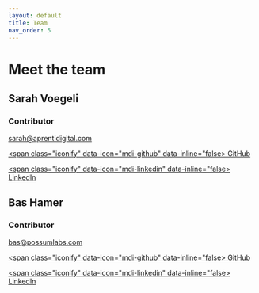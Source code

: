 ```yaml
---
layout: default
title: Team
nav_order: 5
---
```

# Meet the team

## Sarah Voegeli
### Contributor
<a href="mailto:sarah@aprentidigital.com"><span class="iconify" data-icon="mdi-email" data-inline="false"></span> sarah@aprentidigital.com</a>  

<a href="https://github.com/svoegeli" target="_blank"><span class="iconify" data-icon="mdi-github" data-inline="false></span> GitHub</a>

<a href="https://www.linkedin.com/in/sarahvoegeli/" target="_blank"><span class="iconify" data-icon="mdi-linkedin" data-inline="false></span> LinkedIn</a>



## Bas Hamer
### Contributor
<a href="mailto:bas@possumlabs.com"><span class="iconify" data-icon="mdi-email" data-inline="false"></span> bas@possumlabs.com</a>  

<a href="https://github.com/BasHamer" target="_blank"><span class="iconify" data-icon="mdi-github" data-inline="false></span> GitHub</a>

<a href="https://www.linkedin.com/in/bashamer/" target="_blank"><span class="iconify" data-icon="mdi-linkedin" data-inline="false></span> LinkedIn</a>
